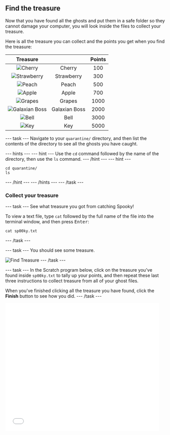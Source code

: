 ## Find the treasure

Now that you have found all the ghosts and put them in a safe folder so they cannot damage your computer, you will look inside the files to collect your treasure.

Here is all the treasure you can collect and the points you get when you find the treasure:

| Treasure                                     |                                              | Points                                       |
| :------------------------------------------: | :------------------------------------------: | :------------------------------------------: |
| ![Cherry](images/fruitcherry.png)            | Cherry                                       | 100                                          |
| ![Strawberry](images/fruitstrawberry.png)    | Strawberry                                   | 300                                          |
| ![Peach](images/fruitpeach.png)              | Peach                                        | 500                                          |
| ![Apple](images/fruitapple.png)              | Apple                                        | 700                                          |
| ![Grapes](images/fruitgrapes.png)            | Grapes                                       | 1000                                         |
| ![Galaxian Boss](images/fruitgalaxian.png)   | Galaxian Boss                                | 2000                                         |
| ![Bell](images/fruitbell.png)                | Bell                                         | 3000                                         |
| ![Key](images/fruitkey.png)                  | Key                                          | 5000                                         |

--- task ---
Navigate to your `quarantine/` directory, and then list the contents of the directory to see all the ghosts you have caught.

--- hints ---
--- hint ---
Use the `cd` command followed by the name of the directory, then use the `ls` command.
--- /hint ---
--- hint ---
```
cd quarantine/
ls
```
--- /hint ---
--- /hints ---
--- /task ---

### Collect your treasure

--- task ---
See what treasure you got from catching Spooky!

  To view a text file, type `cat` followed by the full name of the file into the terminal window, and then press <kbd>Enter</kbd>:
```
cat sp00ky.txt
```
--- /task ---

--- task ---
You should see some treasure.

![Find Treasure](images/findtreasure.png)
--- /task ---

--- task ---
In the Scratch program below, click on the treasure you've found inside `sp00ky.txt` to tally up your points, and then repeat these last three instructions to collect treasure from all of your ghost files.

When you've finished clicking all the treasure you have found, click the **Finish** button to see how you did.
--- /task ---

<div class="scratch-preview">
<iframe allowtransparency="true" width="485" height="402" src="//scratch.mit.edu/projects/embed/226468273/?autostart=false" frameborder="0" allowfullscreen></iframe>
</div>
